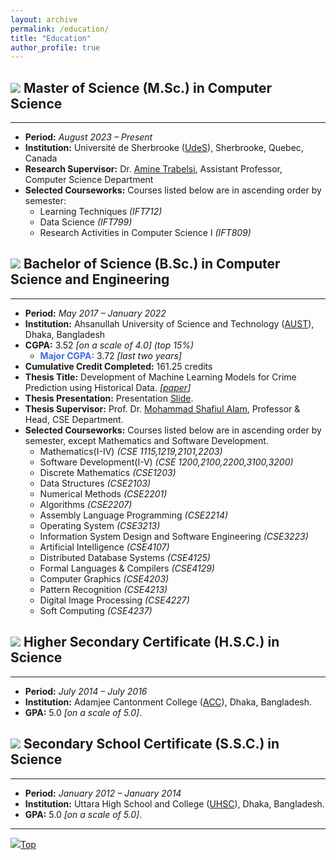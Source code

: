 ```yaml
---
layout: archive
permalink: /education/
title: "Education"
author_profile: true
---
```


## <img src="https://img.icons8.com/office/24/000000/graduation-cap.png"/> Master of Science (M.Sc.) in Computer Science

---

* **Period:** _August 2023 – Present_
* **Institution:** Université de Sherbrooke ([UdeS](https://www.usherbrooke.ca/)), Sherbrooke, Quebec, Canada
* **Research Supervisor:** Dr. [Amine Trabelsi](https://www.usherbrooke.ca/informatique/nous-joindre/personnel/corps-professoral/professeurs/amine-trabelsi, "Academic Profile"), Assistant Professor, Computer Science Department
* **Selected Courseworks:** Courses listed below are in ascending order by semester:
    * Learning Techniques _(IFT712)_
    * Data Science _(IFT799)_
    * Research Activities in Computer Science I _(IFT809)_



## <img src="https://img.icons8.com/office/24/000000/graduation-cap.png"/> Bachelor of Science (B.Sc.) in Computer Science and Engineering

---

* **Period:** _May 2017 – January 2022_
* **Institution:** Ahsanullah University of Science and Technology ([AUST](https://www.aust.edu/, "https://www.aust.edu/")), Dhaka, Bangladesh
* **CGPA:** 3.52 _[on a scale of 4.0]_ _(top 15%)_
    * **<span style="color:RoyalBlue">Major CGPA:</span>** 3.72 _[last two years]_
* **Cumulative Credit Completed:** 161.25 credits
* **Thesis Title:** Development of Machine Learning Models for Crime Prediction using Historical Data. _[[paper](https://abuubaida.github.io/files/bsc_thesis_paper_2022.pdf "Paper PDF")]_
* **Thesis Presentation:** Presentation [Slide](https://abuubaida.github.io/files/bsc_thesis_presentation_2022.pdf "Presentation PDF").
* **Thesis Supervisor:** Prof. Dr. [Mohammad Shafiul Alam](https://www.aust.edu/cse/faculty_member/dr_mohammad_shafiul_alam, "Academic Profile"), Professor & Head, CSE Department.
* **Selected Courseworks:** Courses listed below are in ascending order by semester, except Mathematics and Software Development.
    * Mathematics(I-IV) _(CSE 1115,1219,2101,2203)_
    * Software Development(I-V) _(CSE 1200,2100,2200,3100,3200)_
    * Discrete Mathematics _(CSE1203)_
    * Data Structures _(CSE2103)_
    * Numerical Methods _(CSE2201)_
    * Algorithms _(CSE2207)_
    * Assembly Language Programming _(CSE2214)_
    * Operating System _(CSE3213)_
    * Information System Design and Software Engineering _(CSE3223)_
    * Artificial Intelligence _(CSE4107)_
    * Distributed Database Systems _(CSE4125)_
    * Formal Languages & Compilers _(CSE4129)_
    * Computer Graphics _(CSE4203)_
    * Pattern Recognition _(CSE4213)_
    * Digital Image Processing _(CSE4227)_
    * Soft Computing _(CSE4237)_



## <img src="https://img.icons8.com/office/20/000000/diploma.png"/> Higher Secondary Certificate (H.S.C.) in Science

---

* **Period:** _July 2014 – July 2016_
* **Institution:** Adamjee Cantonment College ([ACC](http://mail.acc.edu.bd/, "http://mail.acc.edu.bd/")), Dhaka, Bangladesh.
* **GPA:** 5.0 _[on a scale of 5.0]_.



## <img src="https://img.icons8.com/office/20/000000/diploma.png"/> Secondary School Certificate (S.S.C.) in Science

---

* **Period:** _January 2012 – January 2014_
* **Institution:** Uttara High School and College ([UHSC](http://uhscdhaka.edu.bd/ "http://uhscdhaka.edu.bd/")), Dhaka, Bangladesh.
* **GPA:** 5.0 _[on a scale of 5.0]_.

---

[<img src="https://img.icons8.com/emoji/24/000000/up-arrow-emoji.png"/>](https://abuubaida.github.io/education/#)[Top](https://abuubaida.github.io/education/#)